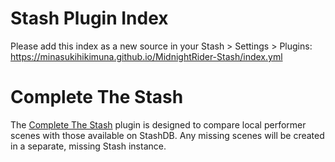 # Stash Plugin Index

Please add this index as a new source in your Stash > Settings > Plugins: https://minasukihikimuna.github.io/MidnightRider-Stash/index.yml

# Complete The Stash

The [Complete The Stash](https://github.com/MinasukiHikimuna/MidnightRider-Stash/tree/main/plugins/CompleteTheStash#complete-the-stash) plugin is designed to compare local performer scenes with those available on StashDB. Any missing scenes will be created in a separate, missing Stash instance.
